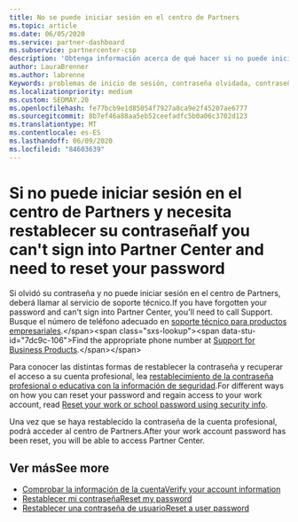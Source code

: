 ```yaml
---
title: No se puede iniciar sesión en el centro de Partners
ms.topic: article
ms.date: 06/05/2020
ms.service: partner-dashboard
ms.subservice: partnercenter-csp
description: 'Obtenga información acerca de qué hacer si no puede iniciar sesión en el centro de Partners: incluye información sobre el restablecimiento de la contraseña de la cuenta profesional o la contraseña de la cuenta educativa si la ha olvidado.'
author: LauraBrenner
ms.author: labrenne
Keywords: problemas de inicio de sesión, contraseña olvidada, contraseña
ms.localizationpriority: medium
ms.custom: SEOMAY.20
ms.openlocfilehash: fe77bcb9e1d85054f7927a8ca9e2f45207ae6777
ms.sourcegitcommit: 8b7ef46a88aa5eb52ceefadfc5b0a06c3702d123
ms.translationtype: MT
ms.contentlocale: es-ES
ms.lasthandoff: 06/09/2020
ms.locfileid: "84603639"
---
```

# <a name="if-you-cant-sign-into-partner-center-and-need-to-reset-your-password"></a><span data-ttu-id="7dc9c-104">Si no puede iniciar sesión en el centro de Partners y necesita restablecer su contraseña</span><span class="sxs-lookup"><span data-stu-id="7dc9c-104">If you can't sign into Partner Center and need to reset your password</span></span>

<span data-ttu-id="7dc9c-105">Si olvidó su contraseña y no puede iniciar sesión en el centro de Partners, deberá llamar al servicio de soporte técnico.</span><span class="sxs-lookup"><span data-stu-id="7dc9c-105">If you have forgotten your password and can't sign into Partner Center, you'll need to call Support.</span></span> <span data-ttu-id="7dc9c-106">Busque el número de teléfono adecuado en [soporte técnico para productos empresariales](https://docs.microsoft.com/microsoft-365/admin/contact-support-for-business-products?view=o365-worldwide&tabs=phone#ID0EAADAAA=Phone_support_).</span><span class="sxs-lookup"><span data-stu-id="7dc9c-106">Find the appropriate phone number at [Support for Business Products](https://docs.microsoft.com/microsoft-365/admin/contact-support-for-business-products?view=o365-worldwide&tabs=phone#ID0EAADAAA=Phone_support_).</span></span> 

<span data-ttu-id="7dc9c-107">Para conocer las distintas formas de restablecer la contraseña y recuperar el acceso a su cuenta profesional, lea [restablecimiento de la contraseña profesional o educativa con la información de seguridad](https://docs.microsoft.com/azure/active-directory/user-help/active-directory-passwords-update-your-own-password#how-to-change-your-password).</span><span class="sxs-lookup"><span data-stu-id="7dc9c-107">For different ways on how you can reset your password and regain access to your work account, read [Reset your work or school password using security info](https://docs.microsoft.com/azure/active-directory/user-help/active-directory-passwords-update-your-own-password#how-to-change-your-password).</span></span>

<span data-ttu-id="7dc9c-108">Una vez que se haya restablecido la contraseña de la cuenta profesional, podrá acceder al centro de Partners.</span><span class="sxs-lookup"><span data-stu-id="7dc9c-108">After your work account password has been reset, you will be able to access Partner Center.</span></span> 

## <a name="see-more"></a><span data-ttu-id="7dc9c-109">Ver más</span><span class="sxs-lookup"><span data-stu-id="7dc9c-109">See more</span></span>

- [<span data-ttu-id="7dc9c-110">Comprobar la información de la cuenta</span><span class="sxs-lookup"><span data-stu-id="7dc9c-110">Verify your account information</span></span>](verification-responses.md)
- [<span data-ttu-id="7dc9c-111">Restablecer mi contraseña</span><span class="sxs-lookup"><span data-stu-id="7dc9c-111">Reset my password</span></span>](reset-my-pasword.md)
- [<span data-ttu-id="7dc9c-112">Restablecer una contraseña de usuario</span><span class="sxs-lookup"><span data-stu-id="7dc9c-112">Reset a user password</span></span>](reset-a-user-password.md)

